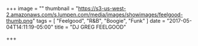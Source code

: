 +++
image = ""
thumbnail = "https://s3-us-west-2.amazonaws.com/s.lumpen.com/media/images/showimages/feelgood-thumb.png"
tags = [ "Feelgood", "R&B", "Boogie", "Funk" ]
date = "2017-05-04T14:11:19-05:00"
title = "DJ GREG FEELGOOD"

+++

